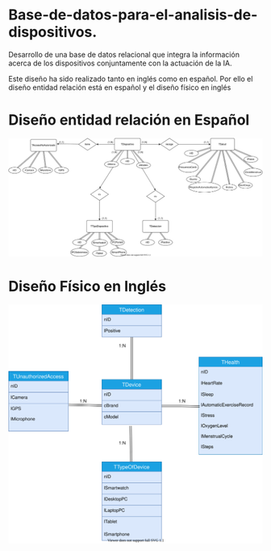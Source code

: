 # Base-de-datos-para-el-analisis-de-dispositivos.

Desarrollo de una base de datos relacional que integra la información acerca de los dispositivos conjuntamente con la actuación de la IA.

Este diseño ha sido realizado tanto en inglés como en español. Por ello el diseño entidad relación está en español y el diseño físico en inglés

<h1> Diseño entidad relación en Español </h1>

<img src="DER.svg">

<h1>Diseño Físico en Inglés </h1>

<img src="Fisico.svg">
